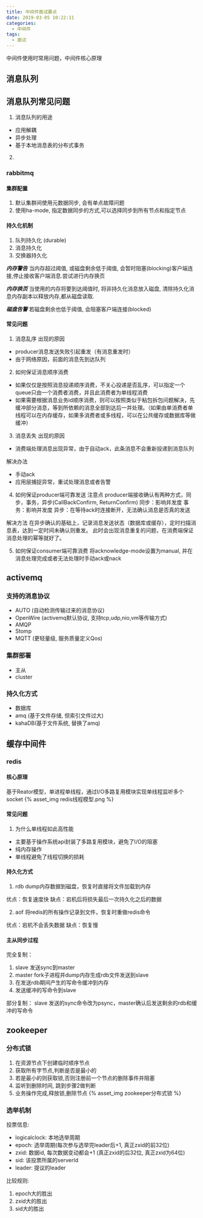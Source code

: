 ```yaml
---
title: 中间件面试要点
date: 2019-03-05 10:22:11
categories:
  - 中间件
tags:
  - 面试
---
```

中间件使用时常用问题，中间件核心原理
<!-- more -->
## 消息队列
## 消息队列常见问题
1. 消息队列的用途
- 应用解耦
- 异步处理
- 基于本地消息表的分布式事务

2. 

### rabbitmq
#### 集群配置
1. 默认集群间使用元数据同步, 会有单点故障问题
2. 使用ha-mode, 指定数据同步的方式,可以选择同步到所有节点和指定节点

#### 持久化机制
1. 队列持久化 (durable)
2. 消息持久化
3. 交换器持久化

***内存警告***
当内存超过阈值, 或磁盘剩余低于阈值, 会暂时阻塞(blocking)客户端连接,停止接收客户端消息.尝试进行内存换页

***内存换页***
当使用的内存将要到达阈值时, 将非持久化消息放入磁盘, 清除持久化消息内存副本以释放内存,都从磁盘读取.

***磁盘告警***
若磁盘剩余也低于阈值, 会阻塞客户端连接(blocked)

#### 常见问题
1. 消息乱序
出现的原因
- producer消息发送失败引起重发（有消息重发时）
- 由于网络原因，前面的消息先到达队列

2. 如何保证消息顺序消费
- 如果仅仅是按照消息投递顺序消费，不关心投递是否乱序，可以指定一个queue只由一个消费者消费，并且此消费者为单线程消费
- 如果需要根据消息业务id顺序消费，则可以按照类似于粘包拆包问题解决，先缓冲部分消息，等到所依赖的消息全部到达后一并处理。（如果由单消费者单线程可以在内存缓存，如果多消费者或多线程，可以在公共缓存或数据库等做缓冲）

3. 消息丢失
出现的原因
- 消费端处理消息出现异常，由于自动ack，此条消息不会重新投递到消息队列

解决办法
- 手动ack
- 应用层捕捉异常，重试处理消息或者告警

4. 如何保证producer端可靠发送
注意点
producer端接收确认有两种方式，同步，事务，异步(CallBackConfirm, ReturnConfirm)
同步：影响并发度
事务：影响并发度
异步：在等待ack时连接断开，无法确认消息是否真的发送

解决方法
在异步确认的基础上，记录消息发送状态（数据库或缓存），定时扫描消息表，达到一定时间未确认则重发。
此时会出现消息重复的问题，在消费端保证消息处理的幂等就好了。

5. 如何保证consumer端可靠消费
将acknowledge-mode设置为manual, 并在消息处理完成或者无法处理时手动ack或nack

## activemq
### 支持的消息协议
- AUTO (自动检测传输过来的消息协议)
- OpenWire (activemq默认协议, 支持tcp,udp,nio,vm等传输方式)
- AMQP
- Stomp
- MQTT (更轻量级, 服务质量定义Qos)

### 集群部署
- 主从
- cluster

### 持久化方式
- 数据库
- amq (基于文件存储, 但索引文件过大)
- kahaDB(基于文件系统, 替换了amq)


## 缓存中间件
### redis
#### 核心原理
基于Reator模型，单进程单线程，通过I/O多路复用模块实现单线程监听多个socket
{% asset_img redis线程模型.png %}

#### 常见问题
1. 为什么单线程如此高性能
- 主要基于操作系统api封装了多路复用模块，避免了I/O的阻塞
- 纯内存操作
- 单线程避免了线程切换的损耗

#### 持久化方式
1. rdb
dump内存数据到磁盘，恢复时直接将文件加载到内存

优点：恢复速度快
缺点：宕机后将损失最后一次持久化之后的数据

2. aof
将redis的所有操作记录到文件，恢复时重做redis命令

优点：宕机不会丢失数据
缺点：恢复慢

#### 主从同步过程
完全复制：
1. slave 发送sync到master
2. master fork子进程并dump内存生成rdb文件发送到slave
3. 在发送rdb期间产生的写命令缓冲到内存
4. 发送缓冲的写命令到slave

部分复制：
slave 发送的sync命令改为psync，master确认后发送剩余的rdb和缓冲的写命令

## zookeeper
### 分布式锁
1. 在资源节点下创建临时顺序节点
2. 获取所有字节点,判断是否是最小的
3. 若是最小的则获取锁,否则注册前一个节点的删除事件并阻塞
4. 监听到删除时间, 跳到步骤2做判断
5. 业务操作完成,释放锁,删除节点
{% asset_img zookeeper分布式锁 %}

### 选举机制
投票信息:
- logicalclock: 本地选举周期
- epoch: 选举周期(每次参与选举完leader后+1, 真正zxid的前32位)
- zxid: 数据id, 每次数据变动都会+1 (真正zxid的后32位, 真正zxid为64位)
- sid: 该投票所属的serverId
- leader: 提议的leader

比较规则:
1. epoch大的胜出
2. zxid大的胜出
3. sid大的胜出



